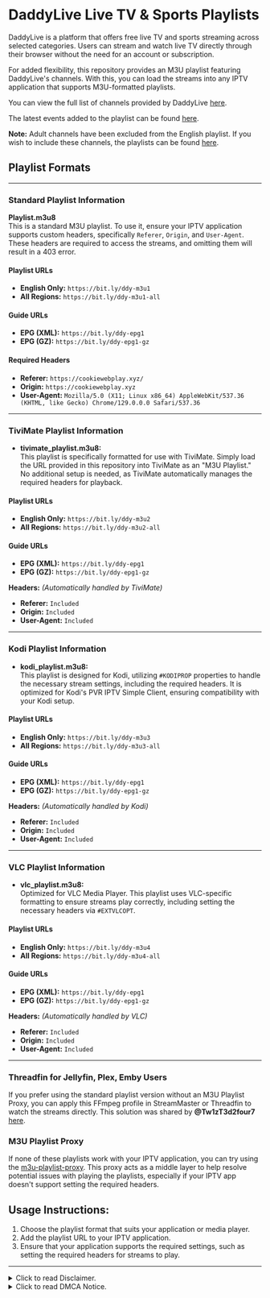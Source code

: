 # DaddyLive Live TV & Sports Playlists

DaddyLive is a platform that offers free live TV and sports streaming across selected categories. Users can stream and watch live TV directly through their browser without the need for an account or subscription.

For added flexibility, this repository provides an M3U playlist featuring DaddyLive's channels. With this, you can load the streams into any IPTV application that supports M3U-formatted playlists.

You can view the full list of channels provided by DaddyLive [here](https://href.li/?https://dlhd.so/24-7-channels.php).

The latest events added to the playlist can be found [here](https://github.com/dtankdempse/daddylive-m3u/blob/main/events.txt).

**Note:** Adult channels have been excluded from the English playlist. If you wish to include these channels, the playlists can be found [here](https://github.com/dtankdempse/daddylive-m3u/tree/main/adult).

## Playlist Formats

---

### Standard Playlist Information

**Playlist.m3u8**  
This is a standard M3U playlist. To use it, ensure your IPTV application supports custom headers, specifically `Referer`, `Origin`, and `User-Agent`. These headers are required to access the streams, and omitting them will result in a 403 error.

#### Playlist URLs
- **English Only:** `https://bit.ly/ddy-m3u1`
- **All Regions:** `https://bit.ly/ddy-m3u1-all`
  
#### Guide URLs
- **EPG (XML):** `https://bit.ly/ddy-epg1`
- **EPG (GZ):** `https://bit.ly/ddy-epg1-gz`

#### Required Headers
- **Referer:** `https://cookiewebplay.xyz/`
- **Origin:** `https://cookiewebplay.xyz`
- **User-Agent:** `Mozilla/5.0 (X11; Linux x86_64) AppleWebKit/537.36 (KHTML, like Gecko) Chrome/129.0.0.0 Safari/537.36`

---

### TiviMate Playlist Information

- **tivimate_playlist.m3u8:**  
  This playlist is specifically formatted for use with TiviMate. Simply load the URL provided in this repository into TiviMate as an "M3U Playlist." No additional setup is needed, as TiviMate automatically manages the required headers for playback.

#### Playlist URLs
  - **English Only:** `https://bit.ly/ddy-m3u2`
  - **All Regions:** `https://bit.ly/ddy-m3u2-all`

#### Guide URLs
  - **EPG (XML):** `https://bit.ly/ddy-epg1`
  - **EPG (GZ):** `https://bit.ly/ddy-epg1-gz`

**Headers:** *(Automatically handled by TiviMate)*
  - **Referer:** `Included`
  - **Origin:** `Included`
  - **User-Agent:** `Included`
    
---

### Kodi Playlist Information    

- **kodi_playlist.m3u8:**  
  This playlist is designed for Kodi, utilizing `#KODIPROP` properties to handle the necessary stream settings, including the required headers. It is optimized for Kodi's PVR IPTV Simple Client, ensuring compatibility with your Kodi setup.

#### Playlist URLs
  - **English Only:** `https://bit.ly/ddy-m3u3`
  - **All Regions:** `https://bit.ly/ddy-m3u3-all`
  
#### Guide URLs
  - **EPG (XML):** `https://bit.ly/ddy-epg1`
  - **EPG (GZ):** `https://bit.ly/ddy-epg1-gz`

  **Headers:** *(Automatically handled by Kodi)*
  - **Referer:** `Included`
  - **Origin:** `Included`
  - **User-Agent:** `Included`

      
---

### VLC Playlist Information

- **vlc_playlist.m3u8:**  
  Optimized for VLC Media Player. This playlist uses VLC-specific formatting to ensure streams play correctly, including setting the necessary headers via `#EXTVLCOPT`.

#### Playlist URLs
  - **English Only:** `https://bit.ly/ddy-m3u4`
  - **All Regions:** `https://bit.ly/ddy-m3u4-all`

#### Guide URLs
  - **EPG (XML):** `https://bit.ly/ddy-epg1`
  - **EPG (GZ):** `https://bit.ly/ddy-epg1-gz`

  **Headers:** *(Automatically handled by VLC)*
  - **Referer:** `Included`
  - **Origin:** `Included`
  - **User-Agent:** `Included`

---

### Threadfin for Jellyfin, Plex, Emby Users    

If you prefer using the standard playlist version without an M3U Playlist Proxy, you can apply this FFmpeg profile in StreamMaster or Threadfin to watch the streams directly. This solution was shared by **@Tw1zT3d2four7** [here](https://github.com/dtankdempse/daddylive-m3u/issues/16#issuecomment-2466210425).

### M3U Playlist Proxy  

If none of these playlists work with your IPTV application, you can try using the [m3u-playlist-proxy](https://github.com/dtankdempse/m3u-playlist-proxy). This proxy acts as a middle layer to help resolve potential issues with playing the playlists, especially if your IPTV app doesn't support setting the required headers.

## Usage Instructions:

1. Choose the playlist format that suits your application or media player.
2. Add the playlist URL to your IPTV application.
3. Ensure that your application supports the required settings, such as setting the required headers for streams to play.

---
<details>
<summary>Click to read Disclaimer.</summary>
  
## Disclaimer:

This repository has no control over the streams, links, or the legality of the content provided by dlhd.so (including all mirror sites). It is the end user's responsibility to ensure the legal use of these playlists, and we strongly recommend verifying that the content complies with the laws and regulations of your country before use.
</details>

<details>
<summary>Click to read DMCA Notice.</summary>

## DMCA Notice:

This repository does not host or store any video files. It simply organizes publicly accessible web links, which can be accessed through a web browser, into an M3U-formatted playlist. To the best of our knowledge, the content was intentionally made publicly available by the copyright holders or with their permission and consent granted to these websites to stream and share the content they provide.

Please note that linking does not directly infringe copyright, as no copies are made on this repository or its servers. Therefore, sending a DMCA notice to GitHub or the maintainers of this repository is not a valid course of action. To remove the content from the web, you should contact the website or hosting provider actually hosting the material.

If you still believe a link infringes on your rights, you can request its removal by opening an [issue](https://github.com/dtankdempse/daddylive-m3u/issues) or submitting a [pull request](https://github.com/dtankdempse/daddylive-m3u/pulls). Be aware, however, that removing a link here will not affect the content hosted on the external websites, as this repository has no control over the files or the content being provided.

</details>
